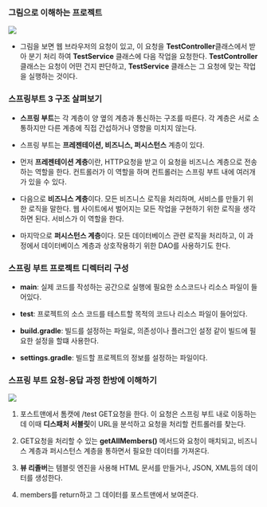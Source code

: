 ### 그림으로 이해하는 프로젝트
![](https://velog.velcdn.com/images/ka09068/post/a970dd43-bce3-4290-b603-af26c0324b74/image.png)

- 그림을 보면 웹 브라우저의 요청이 있고, 이 요청을 **TestController**클래스에서 받아 분기 처리 하여 **TestService** 클래스에 다음 작업을 요청한다. **TestController**클래스는 요청이 어떤 건지 판단하고, **TestService** 클래스는 그 요청에 맞는 작업을 실행하는 것이다.

### 스프링부트 3 구조 살펴보기

- **스프링 부트**는 각 계층이 양 옆의 계층과 통신하는 구조를 따른다. 각 계층은 서로 소통하지만 다른 계층에 직접 간섭하거나 영향을 미치지 않는다.

- 스프링 부트는 **프레젠테이션, 비즈니스, 퍼시스턴스** 계층이 있다.

- 먼저 **프레젠테이션 계층**이란, HTTP요청을 받고 이 요청을 비즈니스 계층으로 전송하는 역할을 한다. 컨트롤러가 이 역할을 하며 컨트롤러는 스프링 부트 내에 여러개가 있을 수 있다.

- 다음으로 **비즈니스 계층**이다. 모든 비즈니스 로직을 처리하며, 서비스를 만들기 위한 로직을 말한다. 웹 사이트에서 벌어지는 모든 작업을 구현하기 위한 로직을 생각하면 된다. 서비스가 이 역할을 한다.

- 마지막으로 **퍼시스턴스 계층**이다. 모든 데이터베이스 관련 로직을 처리하고, 이 과정에서 데이터베이스 계층과 상호작용하기 위한 DAO를 사용하기도 한다.

### 스프링 부트 프로젝트 디렉터리 구성
- **main**: 실제 코드를 작성하는 공간으로 실행에 필요한 소스코드나 리소스 파일이 들어있다.

- **test**: 프로젝트의 소스 코드를 테스트할 목적의 코드나 리소스 파일이 들어있다.
- **build.gradle**: 빌드를 설정하는 파일로, 의존성이나 플러그인 설정 같이 빌드에 필요한 설정을 할떄 사용한다.
- **settings.gradle**: 빌드할 프로젝트의 정보를 설정하는 파일이다.
### 스프링 부트 요청-응답 과정 한방에 이해하기
![](https://velog.velcdn.com/images/ka09068/post/138ca50f-9795-4ed2-9788-62a76b88f404/image.png)

1. 포스트맨에서 톰캣에 /test GET요청을 한다. 이 요청은 스프링 부트 내로 이동하는데 이때 **디스패처 서블릿**이 URL을 분석하고 요청을 처리할 컨트롤러를 찾는다. 

2. GET요청을 처리할 수 있는 **getAllMembers()** 메서드와 요청이 매치되고, 비즈니스 계층과 퍼시스턴스 계층을 통하면서 필요한 데이터를 가져온다. 
3. **뷰 리졸버**는 템블릿 엔진을 사용해 HTML 문서를 만들거나, JSON, XML등의 데이터를 생성한다. 
4. members를 return하고 그 데이터를 포스트맨에서 보여준다.
